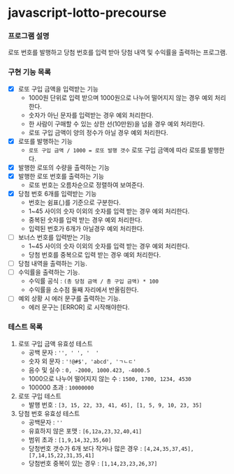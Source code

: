# javascript-lotto-precourse

### 프로그램 설명

로또 번호를 발행하고 당첨 번호를 입력 받아 당첨 내역 및 수익률을 출력하는 프로그램.

### 구현 기능 목록

- [x] 로또 구입 금액을 입력받는 기능
  - 1000원 단위로 입력 받으며 1000원으로 나누어 떨어지지 않는 경우 예외 처리한다.
  - 숫자가 아닌 문자를 입력받는 경우 예외 처리한다.
  - 한 사람이 구매할 수 있는 상한 선(10만원)을 넘을 경우 예외 처리한다.
  - 로또 구입 금액이 양의 정수가 아닐 경우 예외 처리한다.
- [x] 로또를 발행하는 기능
  - `로또 구입 금액 / 1000 = 로또 발행 갯수` 로또 구입 금액에 따라 로또를 발행한다.
- [x] 발행한 로또의 수량을 출력하는 기능
- [x] 발행한 로또 번호를 출력하는 기능
  - 로또 번호는 오름차순으로 정렬하여 보여준다.
- [x] 당첨 번호 6개를 입력받는 기능
  - 번호는 쉼표(,)를 기준으로 구분한다.
  - 1~45 사이의 숫자 이외의 숫자를 입력 받는 경우 예외 처리한다.
  - 중복된 숫자를 입력 받는 경우 예외 처리한다.
  - 입력된 번호가 6개가 아닐경우 예외 처리한다.
- [ ] 보너스 번호를 입력받는 기능
  - 1~45 사이의 숫자 이외의 숫자를 입력 받는 경우 예외 처리한다.
  - 당첨 번호를 중복으로 입력 받는 경우 예외 처리한다.
- [ ] 당첨 내역을 출력하는 기능.
- [ ] 수익률을 출력하는 기능.
  - 수익률 공식 : `(총 당첨 금액 / 총 구입 금액) * 100`
  - 수익률을 소수점 둘째 자리에서 반올림한다.
- [ ] 예외 상황 시 에러 문구를 출력하는 기능.
  - 에러 문구는 [ERROR] 로 시작해야한다.

### 테스트 목록

1. 로또 구입 금액 유효성 테스트
   - 공백 문자 : `'', ' ', '  '`
   - 숫자 외 문자 : `'!@#$', 'abcd', 'ㄱㄴㄷ'`
   - 음수 및 실수 : `0, -2000, 1000.423, -4000.5`
   - 1000으로 나누어 떨어지지 않는 수 : `1500, 1700, 1234, 4530`
   - 100000 초과 : `10000000`
2. 로또 구입 테스트
   - 발행 번호 : `[3, 15, 22, 33, 41, 45], [1, 5, 9, 10, 23, 35]`
3. 당첨 번호 유효성 테스트
   - 공백문자 : `''`
   - 유효하지 않은 포맷 : `[6,12a,23,32,40,41]`
   - 범위 초과 : `[1,9,14,32,35,60]`
   - 당청번호 갯수가 6개 보다 작거나 많은 경우 : `[4,24,35,37,45], [7,14,15,22,31,35,41]`
   - 당첨번호 중복이 있는 경우 : `[1,14,23,23,26,37]`

